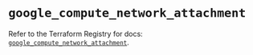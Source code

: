 # `google_compute_network_attachment`

Refer to the Terraform Registry for docs: [`google_compute_network_attachment`](https://registry.terraform.io/providers/hashicorp/google/6.16.0/docs/resources/compute_network_attachment).
